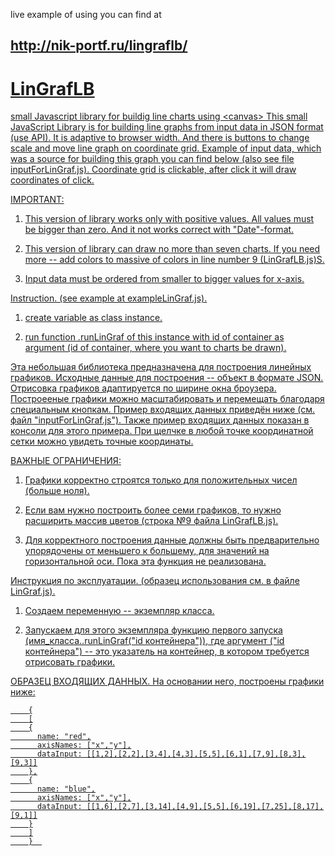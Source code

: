 live example of using you can find at
<h2><a href="http://nik-portf.ru/lingraflb/">http://nik-portf.ru/lingraflb/</h2>

# LinGrafLB
small Javascript library for buildig line charts using &lt;canvas>
This small JavaScript Library is for building line graphs from input data in JSON format (use <canvas> API). It is adaptive to browser width. And there is buttons to change scale and move line graph on coordinate grid. Example of input data, which was a source for building this graph you can find below (also see file inputForLinGraf.js). Coordinate grid is clickable, after click it will draw coordinates of click.

IMPORTANT:

1. This version of library works only with positive values. All values must be bigger than zero. And it not works correct with "Date"-format.

2. This version of library can draw no more than seven charts. If you need more -- add colors to massive of colors in line number 9 (LinGrafLB.js)S.

3. Input data must be ordered from smaller to bigger values for x-axis.

Instruction. (see example at exampleLinGraf.js).
1. create variable as class instance.

2. run function .runLinGraf of this instance with id of container as argument (id of container, where you want to charts be drawn).

Эта небольшая библиотека предназначена для построения линейных графиков. Исходные данные для построения -- объект в формате JSON. Отрисовка графиков адаптируется по ширине окна броузера. Построееные графики можно масштабировать и перемещать благодаря специальным кнопкам. Пример входящих данных приведён ниже (см. файл "inputForLinGraf.js"). Также пример входящих данных показан в консоли для этого примера. При щелчке в любой точке координатной сетки можно увидеть точные координаты.

ВАЖНЫЕ ОГРАНИЧЕНИЯ:

1. Графики корректно строятся только для положительных чисел (больше ноля).

2. Если вам нужно построить более семи графиков, то нужно расширить массив цветов (строка №9 файла LinGrafLB.js).

3. Для корректного построения данные должны быть предварительно упорядочены от меньшего к большему, для значений на горизонтальной оси. Пока эта функция не реализована.

Инструкция по эксплуатации. (образец использования см. в файле LinGraf.js).
1. Создаем переменную -- экземпляр класса.

2. Запускаем для этого экземпляра функцию первого запуска (имя_класса..runLinGraf("id контейнера")), где аргумент ("id контейнера") -- это указатель на контейнер, в котором требуется отрисовать графики.

ОБРАЗЕЦ ВХОДЯЩИХ ДАННЫХ. На основании него, построены графики ниже:

        {
        [
        {
          name: "red",
          axisNames: ["x","y"],
          dataInput: [[1,2],[2,2],[3,4],[4,3],[5,5],[6,1],[7,9],[8,3],[9,3]]
        },
        {
          name: "blue",
          axisNames: ["x","y"],
          dataInput: [[1,6],[2,7],[3,14],[4,9],[5,5],[6,19],[7,25],[8,17],[9,1]]
        }
        ]
        }  
      
